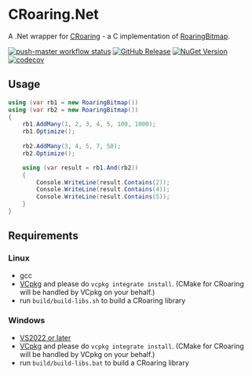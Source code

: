 # CRoaring.Net

A .Net wrapper for [CRoaring](https://github.com/RoaringBitmap/CRoaring) - a C implementation of [RoaringBitmap](https://github.com/RoaringBitmap/RoaringBitmap).

[![push-master workflow status](https://img.shields.io/github/actions/workflow/status/k-wojcik/Roaring.Net/push-master.yml)](https://github.com/k-wojcik/Roaring.Net/actions/workflows/push-master.yml)
[![GitHub Release](https://img.shields.io/github/v/release/k-wojcik/Roaring.Net?include_prereleases&sort=semver)](https://github.com/k-wojcik/Roaring.Net/releases)
[![NuGet Version](https://img.shields.io/nuget/vpre/Roaring.Net)](https://www.nuget.org/packages/Roaring.Net)
[![codecov](https://codecov.io/github/k-wojcik/Roaring.Net/graph/badge.svg?token=ITL13NZGAH)](https://codecov.io/github/k-wojcik/Roaring.Net)

## Usage
```cs
using (var rb1 = new RoaringBitmap())
using (var rb2 = new RoaringBitmap())
{
	rb1.AddMany(1, 2, 3, 4, 5, 100, 1000);
	rb1.Optimize();
	
	rb2.AddMany(3, 4, 5, 7, 50);
	rb2.Optimize();

	using (var result = rb1.And(rb2))
	{
		Console.WriteLine(result.Contains(2));
		Console.WriteLine(result.Contains(4));
		Console.WriteLine(result.Contains(5));
	}
}
```

## Requirements
### Linux
- gcc
- [VCpkg](https://vcpkg.io/en/getting-started) and please do `vcpkg integrate install`. (CMake for CRoaring will be handled by VCpkg on your behalf.)
- run `build/build-libs.sh` to build a CRoaring library

### Windows
- [VS2022 or later](https://www.visualstudio.com/downloads/)
- [VCpkg](https://vcpkg.io/en/getting-started) and please do `vcpkg integrate install`. (CMake for CRoaring will be handled by VCpkg on your behalf.)
- run `build/build-libs.bat` to build a CRoaring library